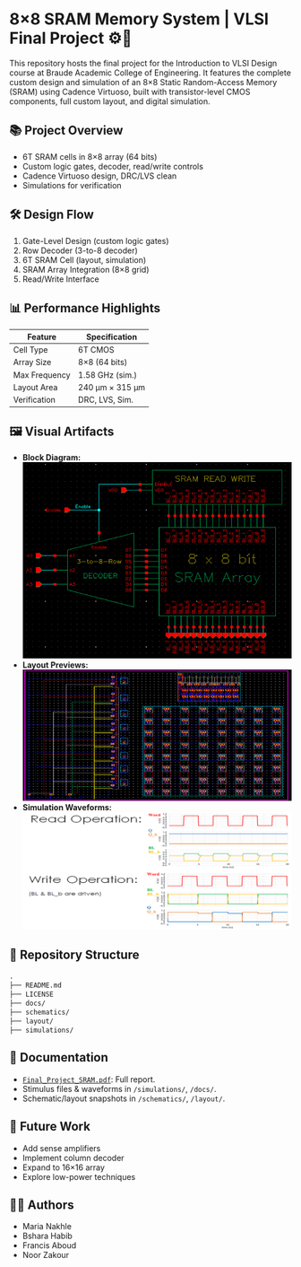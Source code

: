# 8×8 SRAM Memory System | VLSI Final Project ⚙️🔬

This repository hosts the final project for the Introduction to VLSI Design course at Braude Academic College of Engineering. It features the complete custom design and simulation of an 8×8 Static Random-Access Memory (SRAM) using Cadence Virtuoso, built with transistor-level CMOS components, full custom layout, and digital simulation.

## 📚 Project Overview
- 6T SRAM cells in 8×8 array (64 bits)
- Custom logic gates, decoder, read/write controls
- Cadence Virtuoso design, DRC/LVS clean
- Simulations for verification

## 🛠️ Design Flow
1. Gate-Level Design (custom logic gates)
2. Row Decoder (3-to-8 decoder)
3. 6T SRAM Cell (layout, simulation)
4. SRAM Array Integration (8×8 grid)
5. Read/Write Interface

## 📊 Performance Highlights

| Feature        | Specification      |
| -------------- | ----------------- |
| Cell Type      | 6T CMOS           |
| Array Size     | 8×8 (64 bits)     |
| Max Frequency  | 1.58 GHz (sim.)   |
| Layout Area    | 240 µm × 315 µm   |
| Verification   | DRC, LVS, Sim.    |

## 🖼️ Visual Artifacts

- **Block Diagram:** ![Block Diagram](docs/System_Block_Diagram_Scematic.png)
- **Layout Previews:** ![SRAM Layout](docs/Whole_System_Layout.png)
- **Simulation Waveforms:** ![Waveform](docs/Transient_Simulations.png)

## 📂 Repository Structure

```
.
├── README.md
├── LICENSE
├── docs/
├── schematics/
├── layout/
├── simulations/
```

## 📜 Documentation

- [`Final_Project_SRAM.pdf`](docs/Final_Project_SRAM.pdf): Full report.
- Stimulus files & waveforms in `/simulations/`, `/docs/`.
- Schematic/layout snapshots in `/schematics/`, `/layout/`.

## 🔭 Future Work

- Add sense amplifiers
- Implement column decoder
- Expand to 16×16 array
- Explore low-power techniques

## 👨‍💻 Authors
- Maria Nakhle
- Bshara Habib
- Francis Aboud
- Noor Zakour
